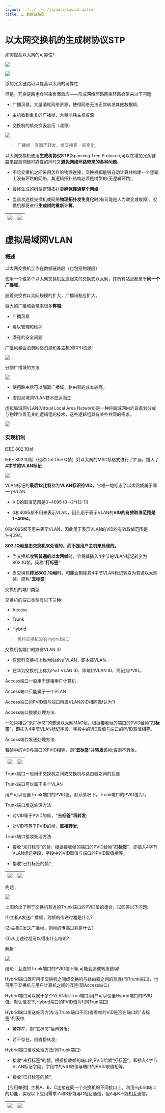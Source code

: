 ```yaml
---
layout: ../../../../layouts/Layout.astro
title: 三.数据链路层
---
```


# 以太网交换机的生成树协议STP

如何提高以太网的可靠性?

![](https://img.0pt.im/computernet/3-10/3-10-1.png)

![](https://img.0pt.im/computernet/3-10/3-10-2.png)

添加冗余链路可以提高以太网的可靠性

但是，冗余链路也会带来负面效应——形成网络环路网络环路会带来以下问题:

- 广播风暴，大量消耗网络资源，使得网络无法正常转发其他数据帧;

- 主机收到重复的广播帧，大量消耗主机资源

- 交换机的帧交换表震荡（漂移)

![](https://img.0pt.im/computernet/3-10/3-10-3.png)

> 广播帧一直循环转发。帧交换表一直变化。

以太网交换机使用**生成树协议STP**(Spanning Tree Protocol),可以在增加冗余链路来提高网络可靠性的同时又**避免网络环路带来的各种问题**。

- 不论交换机之间采用怎样的物理连接，交换机都能够自动计算并构建一个逻辑上没有环路的网络，其逻辑拓扑结构必须是树型的(无逻辑环路);

- 最终生成的树型逻辑拓扑要**确保连通整个网络**;

- 当首次连接交换机或网络**物理拓扑发生变化**时(有可能是人为改变或故障)，交换机都将进行**生成树的重新计算**。

| ![](https://img.0pt.im/computernet/3-10/3-10-5.png) | ![](https://img.0pt.im/computernet/3-10/3-10-4.png) |
| ----------------------------------------------- | ----------------------------------------------- |



# 虚拟局域网VLAN

### 概述

以太网交换机工作在数据链路层（也包括物理层）

使用一个或多个以太网交换机互连起来的交换式以太网，其所有站点都属于**同一个广播域**。

随着交换式以太网规模的扩大，广播域相应扩大。

巨大的广播域会带来很多**弊端**:

- 广播风暴

- 难以管理和维护

- 潜在的安全问题

广播风暴会浪费网络资源和各主机的CPU资源!

![](https://img.0pt.im/computernet/3-11/3-11-1.png)

分割广播域的方法

![](https://img.0pt.im/computernet/3-11/3-11-2.png)

- 使用路由器可以隔离广播域，路由器的成本较高。

- 虚拟局域网VLAN技术应运而生

虚拟局域网VLAN(Virtual Local Area Network)是一种将局域网内的设备划分成与物理位置无关的逻辑组的技术，这些逻辑组具有某些共同的需求。

![](https://img.0pt.im/computernet/3-11/3-11-3.png)

### 实现机制

IEEE 802.1Q帧

IEEE 802.1Q帧（也称Dot One Q帧）对以太网的MAC帧格式进行了扩展，插入了**4字节的VLAN标记**

![](https://img.0pt.im/computernet/3-11/3-11-4.png)

VLAN标记的**最后12比特**称为**VLAN标识符VID**，它唯一地标志了以太网帧属于哪一个VLAN.

- VID的取值范围是0~4095 (0 ~2^(12-1))

- 0和4095都不用来表示VLAN，因此用于表示VLAN的**VID的有效取值范围是1~4094**。

0和4095都不用来表示VLAN，因此用于表示VLAN的VID的有效取值范围是1~4094。

**802.1Q帧是由交换机来处理的，而不是用户主机来处理的。**

- 当交换机**收到普通的以太网帧**时，会将其插入4字节的VLAN标记转变为802.1Q帧，简称“**打标签**“

- 当交换机**转发802.1Q帧**时，**可能**会删除其4字节VLAN标记转变为普通以太网帧，简称“**去标签**”

交换机的端口类型

交换机的端口类型有以下三种:

- Access

- Trunk

- Hybrid

> 思科交换机没有Hybrid端口

交换机各端口的缺省VLAN ID

- 在思科交换机上称为Native VLAN，即本征VLAN。

- 在华为交换机上称为Port VLAN ID，即端口VLAN ID，简记为PVID。

Access端口一般用于连接用户计算机

Access端口只能属于一个VLAN

Access端口的PVID值与端口所属VLAN的ID相同(默认为1)

Access端口接收处理方法:

一般只接受“未打标签”的普通以太网MAC帧。根据接收帧的端口的PVID给帧“**打标签**”，即插入4字节VLAN标记字段，字段中的VID取值与端口的PVID取值相等。

Access端口发送处理方法:

若帧中的VID与端口的PVID相等，则“**去标签**”并**转发**该帧;否则不转发。

| ![](https://img.0pt.im/computernet/3-11/3-11-5.png) | ![](https://img.0pt.im/computernet/3-11/3-11-6.png) |
| --------------------------------------------------- | --------------------------------------------------- |

Trunk端口一般用于交换机之间或交换机与路由器之间的互连

Trunk端口可以属于多个VLAN

用户可以设置Trunk端口的PVID值。默认情况下，Trunk端口的PVID值为1。

Trunk端口发送处理方法:

- 对VID等于PVID的帧，**“去标签”再转发**;

- 对VID不等于PVID的帧，**直接转发**;

Trunk端口接收处理方法:

- 接收“未打标签”的帧，根据接收帧的端口的PVID给帧“**打标签**”，即插入4字节VLAN标记字段，字段中的VID取值与端口的PVID取值相等。

- 接收“已打标签的帧”;

| ![](https://img.0pt.im/computernet/3-11/3-11-7.png) | ![](https://img.0pt.im/computernet/3-11/3-11-8.png) |
| --------------------------------------------------- | --------------------------------------------------- |

例题：

![](https://img.0pt.im/computernet/3-11/3-11-9.png)

上图给出了用于交换机互连的Trunk端口的PVID值的组合，试回答以下问题:

(1)主机A发送广播帧，则帧的传递过程是什么?

(2)主机C发送广播帧，则帧的传递过程是什么?

(3)从上述过程可以得出什么结论?

解析：

![](https://img.0pt.im/computernet/3-11/3-11-10.png)

结论：互连的Trunk端口的PVID值不等,可能会造成转发错误!

Hybrid端口既可用于交换机之间或交换机与路由器之间的互连(同Trunk端口)，也可用于交换机与用户计算机之间的互连(同Access端口)

Hybrid端口可以属于多个VLAN(同Trun端口)用户可以设置Hybrid端口的PVID值。默认情况下,Hybrid端口的PVID值为1(同Trun端口)

Hybrid端口发送处理方法(与Trunk端口不同)查看帧的VID是否在端口的“去标签”列表中:

- 若存在，则“去标签”后再转发;

- 若不存在，则直接转发;

Hybrid端口接收处理方法(同Trunk端口)

- 接收“未打标签”的帧，根据接收帧的端口的PVID给帧“打标签”，即插入4字节VLAN标记字段，字段中的VID取值与端口的PVID取值相等。

- 接收“已打标签的帧”;

【应用举例】主机A、B、C连接在同一个交换机的不同接口上。利用Hybrid端口的功能，实现以下应用需求:A和B都能与C相互通信，但A与B不能相互通信。

| ![](https://img.0pt.im/computernet/3-11/3-11-11.png) | ![](https://img.0pt.im/computernet/3-11/3-11-12.png) |
| ---------------------------------------------------- | ---------------------------------------------------- |
